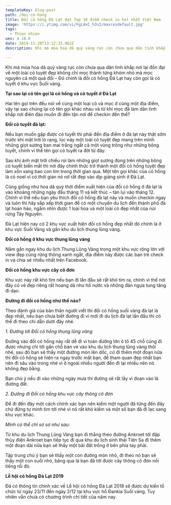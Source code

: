 ```yaml
---
templateKey: blog-post
path: /doi-co-hong
title: Đồi cỏ hồng Đà Lạt đạt Top 10 điểm check in hot nhất Việt Nam
image: 'https://i.ytimg.com/vi/FgLAxC_h3sI/maxresdefault.jpg' 
tags:
  - Thien nhien
uev: 4.18.6
date: 2019-11-28T13:12:33.962Z
description: Khi mà mùa hoa dã quỳ vàng rực còn chưa qua dân tình khắp nơi lại đồn đại về một loài cỏ tuyệt đẹp không chỉ mọc thành từng khóm nhỏ mà mọc nguyên cả một quả đồi...

---
```


Khi mà mùa hoa dã quỳ vàng rực còn chưa qua dân tình khắp nơi lại đồn đại về một loài cỏ tuyệt đẹp không chỉ mọc thành từng khóm nhỏ mà mọc nguyên cả một quả đồi – Đó chính là đồi cỏ hồng Đà Lạt hay còn gọi là cỏ tuyết ở khu vực Suối vàng.


**Tại sao lại có tên gọi là cỏ hồng và cỏ tuyết ở Đà Lạt**

Hai tên gọi trên đều nói về cùng một loại cỏ và mọc ở cùng một địa điểm, vậy tại sao chúng lại có tên gọi khác nhau và từ khi mọc đã làm dân tình khắp nơi điên đảo muốn đi đến tận nơi để checkin đến thế?

**Đồi cỏ tuyết đà lạt:**

Nếu bạn muốn gặp được cỏ tuyết thì phải đến địa điểm ở đà lạt này thật sớm trước khi mặt trời ló rạng, lúc này một loài cỏ tuyệt đẹp mang trên mình những giọt sương ban mai trắng ngắt cả một vùng trông như những bông tuyết, chính vì thế tên gọi cỏ tuyết ra đời từ đây.

Sau khi ánh mặt trời chiếu rọi làm những giọt sương đọng trên những bông cỏ tuyết biến mất thì nơi đây chính thức trở thành một đồi cỏ hồng tuyệt đẹp làm xốn xang bao con tim trong thời gian qua. Một tên gọi khác của cỏ hồng là cỏ noel vì có thời gian nó nở rất đẹp vào dịp giáng sinh ở Đà Lạt.

Cũng giống như hoa dã quỳ thời điểm xuất hiện của đồi cỏ hồng ở đà lạt là vào khoảng những ngày đầu tháng 11 và kết thúc – tàn lụi vào tháng 12. Chính vì thế nếu bạn yêu thích đồi cỏ hồng đà lạt này và muốn checkin ngay và luôn thì hãy sắp xếp thời gian để có một chuyến du lịch đến thành phố đà lạt hoàn hảo, ngắm nhìn được 1 loài hoa và một loài cỏ đẹp nhất của núi rừng Tây Nguyên.


Đà Lạt hiện nay có 2 khu vực xuất hiện đồi cỏ hồng đẹp nhất đó chính là ở khu vực Suối Vàng và gần khu du lịch thung lũng vàng.

**Đồi cỏ hồng ở khu vực thung lũng vàng**

Nằm gần ngay khu du lịch Thung Lũng Vàng trong một khu vực rộng lớn với view đẹp cùng rừng thông xanh ngắt, địa điểm này được các bạn trẻ check in và chia sẻ nhiều nhất trên Facebook.

**Đồi cỏ hồng khu vực cây cô đơn**

Khu vực này rất khó tìm nếu bạn đi lần đầu sẽ rất khó tìm ra, chính vì thế nơi đây có vẻ đẹp riêng rất hoang dã như hồ nước và những đàn ngựa tung tăng đi dạo.


 **Đường đi đồi cỏ hồng như thế nào?**

Theo đánh giá của bản thân người viết thì đồi cỏ hồng suối vàng đà lạt là đẹp nhất, nếu bạn chưa biết đường đi vì mới đi du lịch đà lạt lần đầu thì có thể đi theo chỉ dẫn dưới đây nhé.

*1. Đường tới Đồi cỏ hồng thung lũng vàng*

Đường vào đồi cỏ hồng này rất dễ đi vì toàn đường lớn ô tô 45 chỗ cũng đi được nhưng chỉ tới gần chỗ bán vé vào khu du lịch thung lũng vàng thôi nhé, sau đó bạn sẽ thấy một đường mòn lên dốc, cứ đi thêm một đoạn nữa thì đồi cỏ hồng sẽ hiện ra ngay trước mắt bạn, để tham quan đẹp nhất bạn nên đi sâu vào trong nhé vì ở ngoài nhiều người đến đi lại nhiều nên nó không đẹp bằng.

Bạn chú ý nếu đi vào những ngày mưa thì đường sẽ rất lầy vì đoạn vào là đường đất.


*2. Đường đi Đồi cỏ hồng khu vực cây thông cô đơn*

Để đi đến đây một cách chính xác bạn nên kiếm một người đã từng đến đây chứ đừng tự mình tìm tới nhé vì nó rất khó kiếm và một số bạn đã đi lạc sang khu vực khác.

*Mình có thể chỉ sơ sơ như sau:*

Từ khu du lịch Thung Lũng Vàng bạn đi thẳng theo đường Ankroet tới đập thủy điện Ankroet bạn tiếp tục đi qua khu du lịch sinh thái Tiên Sa đi thêm một đoạn dài nữa bạn sẽ thấy một bãi đất trống ở bên phía tay phải.

Tập trung chú ý bạn sẽ thấy một con đường mòn nhỏ, đi theo nó bạn sẽ thấy một con suối nhỏ, băng qua là bạn đã tới được cây thông cô đơn nổi tiếng rồi đó.

**Lễ hội cỏ hồng Đà Lạt 2019**

Đã có thông tin chính xác về Lễ hội cỏ hồng Đà Lạt 2018 sẽ được dự kiến tổ chức từ ngày 23/11 đến ngày 2/12 tại khu vực hồ Đankia Suối vàng. Tuy nhiên vẫn chưa có chương trình chi tiết của năm nay.